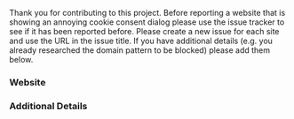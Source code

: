 Thank you for contributing to this project. Before reporting a website that is showing an annoying cookie consent dialog please use the issue tracker to see if it has been reported before. Please create a new issue for each site and use the URL in the issue title.
If you have additional details (e.g. you already researched the domain pattern to be blocked) please add them below.

### Website

### Additional Details



